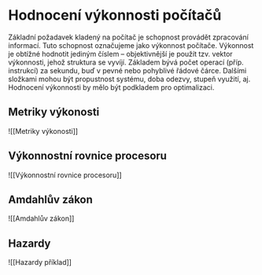 # Hodnocení výkonnosti počítačů
Základní požadavek kladený na počítač je schopnost provádět zpracování informací. Tuto schopnost označujeme jako výkonnost počítače. Výkonnost je obtížné hodnotit jediným číslem – objektivnější je použít tzv. vektor výkonnosti, jehož struktura se vyvíjí. Základem bývá počet operací (příp. instrukcí) za sekundu, buď v pevné nebo pohyblivé řádové čárce. Dalšími složkami mohou být propustnost systému, doba odezvy, stupeň využití, aj. Hodnocení výkonnosti by mělo být podkladem pro optimalizaci.

## Metriky výkonosti
![[Metriky výkonosti]]

## Výkonnostní rovnice procesoru
![[Výkonnostní rovnice procesoru]]

## Amdahlův zákon
![[Amdahlův zákon]]

## Hazardy
![[Hazardy příklad]]